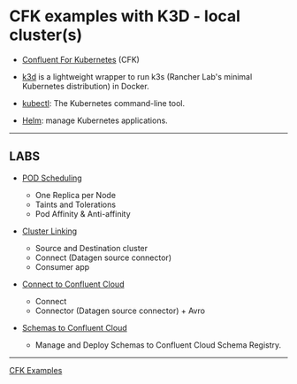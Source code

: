 # CFK examples with K3D - local cluster(s)

- [Confluent For Kubernetes](https://docs.confluent.io/operator/2.0.0/overview.html) (CFK)

- [k3d](http://k3d.io) is a lightweight wrapper to run k3s (Rancher Lab's minimal Kubernetes distribution) in Docker.
  
- [kubectl](https://kubernetes.io/docs/reference/kubectl/kubectl/): The Kubernetes command-line tool.

- [Helm](https://helm.sh/): manage Kubernetes applications.

---

## LABS

- [POD Scheduling](cfk-pod-sch/Readme.md)

  - One Replica per Node
  - Taints and Tolerations
  - Pod Affinity & Anti-affinity

- [Cluster Linking](cfk-cluster-link/Readme.md)
  
  - Source and Destination cluster
  - Connect (Datagen source connector)
  - Consumer app

- [Connect to Confluent Cloud](cfk-connect-to-ccloud/Readme.md)
  
  - Connect
  - Connector (Datagen source connector) + Avro

- [Schemas to Confluent Cloud](cfk-schemas-to-ccloud/Readme.md)
  
  - Manage and Deploy Schemas to Confluent Cloud Schema Registry.
  
---

[CFK Examples](https://github.com/confluentinc/confluent-kubernetes-examples)